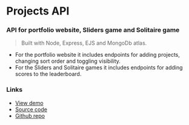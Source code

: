 # Projects API

### API for portfolio website, Sliders game and Solitaire game

> Built with Node, Express, EJS and MongoDb atlas.

- For the portfolio website it includes endpoints for adding projects, changing sort order and toggling visibility.
- For the Sliders and Solitaire games it includes endpoints for adding scores to the leaderboard.

### Links

- [View demo](https://express-portfolio-api.rolandjlevy.repl.co/)
- [Source code](https://replit.com/@RolandJLevy/express-portfolio-api)
- [Github repo](https://github.com/rolandjlevy/express-portfolio-api)